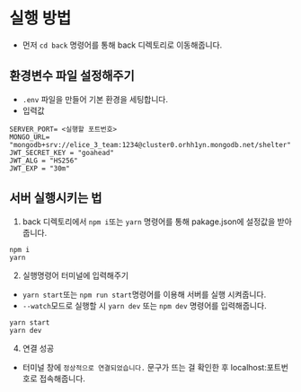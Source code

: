 # 실행 방법
- 먼저 `cd back` 명령어를 통해 back 디렉토리로 이동해줍니다.
## 환경변수 파일 설정해주기
- `.env` 파일을 만들어 기본 환경을 세팅합니다.
- 입력값

```
SERVER_PORT= <실행할 포트번호>
MONGO_URL= "mongodb+srv://elice_3_team:1234@cluster0.orhh1yn.mongodb.net/shelter"
JWT_SECRET_KEY = "goahead"
JWT_ALG = "HS256"
JWT_EXP = "30m"
```
## 서버 실행시키는 법

1. back 디렉토리에서 `npm i`또는 `yarn` 명령어를 통해 pakage.json에 설정값을 받아줍니다.

```
npm i
yarn

```

2. 실행명령어 터미널에 입력해주기

- `yarn start`또는 `npm run start`명령어를 이용해 서버를 실행 시켜줍니다.
- `--watch`모드로 실행할 시 `yarn dev` 또는 `npm dev` 명령어를 입력해줍니다.

```
yarn start
yarn dev
```

4. 연결 성공

- 터미널 창에 `정상적으로 연결되었습니다.` 문구가 뜨는 걸 확인한 후
  localhost:포트번호로 접속해줍니다.
